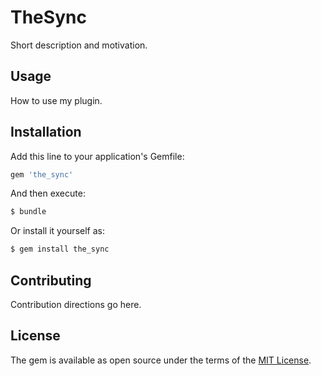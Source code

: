 # TheSync
Short description and motivation.

## Usage
How to use my plugin.

## Installation
Add this line to your application's Gemfile:

```ruby
gem 'the_sync'
```

And then execute:
```bash
$ bundle
```

Or install it yourself as:
```bash
$ gem install the_sync
```

## Contributing
Contribution directions go here.

## License
The gem is available as open source under the terms of the [MIT License](https://opensource.org/licenses/MIT).
